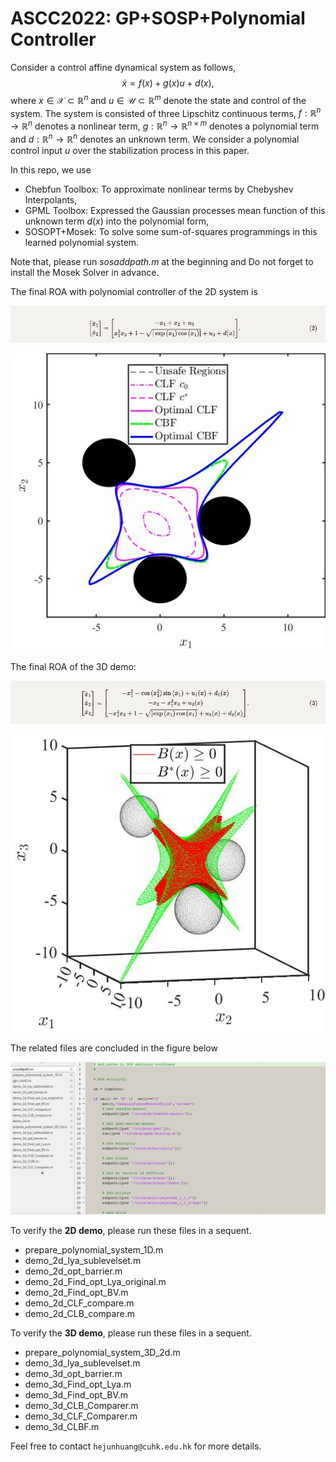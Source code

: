 # ASCC2022: GP+SOSP+Polynomial Controller
Consider a control affine dynamical system as follows,
$$
\dot{x} = f(x)+g(x)u+d(x),
$$
where $x \in \mathcal{X} \subset \mathbb{R}^{n}$ and $u \in \mathcal{U} \subset \mathbb{R}^{m}$ denote the state and control of the system. The system is consisted of three Lipschitz continuous terms, $f:\mathbb{R}^{n}\rightarrow \mathbb{R}^{n}$ denotes a nonlinear term, $g:\mathbb{R}^{n}\rightarrow \mathbb{R}^{n\times m}$ denotes a polynomial term and $d:\mathbb{R}^{n}\rightarrow \mathbb{R}^{n}$ denotes an unknown term. We consider a polynomial control input $u$ over the stabilization process in this paper.

In this repo, we use

- Chebfun Toolbox: To approximate nonlinear terms by Chebyshev Interpolants,
- GPML Toolbox: Expressed the Gaussian processes mean function of this unknown term $d(x)$ into the polynomial form,
- SOSOPT+Mosek: To solve some sum-of-squares programmings in this learned polynomial system.

Note that, please run *sosaddpath.m* at the beginning and Do not forget to install the Mosek Solver in advance.

The final ROA with polynomial controller of the 2D system is

![](./figure/Formula2.PNG)


![](./figure/demo_2D.jpg)

The final ROA of the 3D demo:

![](./figure/Formula3.PNG)

![](./figure/demo_3D.jpg)

The related files are concluded in the figure below

![](./figure/Content.PNG)

To verify the **2D demo**, please  run these files in a sequent.

- prepare_polynomial_system_1D.m
- demo_2d_lya_sublevelset.m
- demo_2d_opt_barrier.m
- demo_2d_Find_opt_Lya_original.m
- demo_2d_Find_opt_BV.m
- demo_2d_CLF_compare.m
- demo_2d_CLB_compare.m

To verify the **3D demo**, please  run these files in a sequent.

- prepare_polynomial_system_3D_2d.m
- demo_3d_lya_sublevelset.m
- demo_3d_opt_barrier.m
- demo_3d_Find_opt_Lya.m
- demo_3d_Find_opt_BV.m
- demo_3d_CLB_Comparer.m
- demo_3d_CLF_Comparer.m
- demo_3d_CLBF.m

Feel free to contact `hejunhuang@cuhk.edu.hk` for more details.
